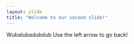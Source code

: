 ```yaml
---
layout: slide
title: "Welcome to our second slide!"
---
```

Wubalubadubdub
Use the left arrow to go back!
